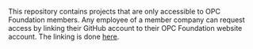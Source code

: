 This repository contains projects that are only accessible to OPC Foundation members. Any employee of a member company can request access by linking their GitHub account to their OPC Foundation website account. The linking is done [here](https://opcf-members.github.io/Help/).
